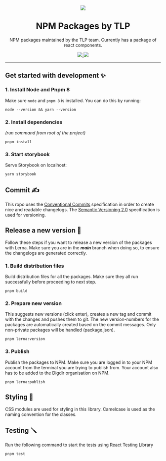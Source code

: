 <h1 align="center">
    <img src="https://i.imgur.com/aa1IP0w.png" />
    <br/>  <br/>NPM Packages by TLP
</h1>

<div align="center">
<p>NPM packages maintained by the TLP team. Currently has a package of react components.</p>

<a href="https://opensource.org/licenses/MIT">
    <img src="https://img.shields.io/badge/license-MIT-yellowgreen" />
</a>

<a href="https://www.npmjs.com/package/@digdir/tlp-react">
    <img src="https://img.shields.io/npm/v/@digdir/tlp-react?label=@digdir/tlp-react&color=0051be" />
</a>

<hr>

</div>

## Get started with development ✨

### 1. Install Node and Pnpm 8

Make sure `node` and `pnpm 8` is installed. You can do this by running:

`node --version && yarn --version`

### 2. Install dependencies

_(run command from root of the project)_

`pnpm install`

### 3. Start storybook

Serve Storybook on localhost:

`yarn storybook`

## Commit ✍️

This ropo uses the [Conventional Commits](https://www.conventionalcommits.org/en/v1.0.0/)
specification in order to create nice and readable changelogs.
The [Semantic Versioning 2.0](https://semver.org/) specification is used for versioning.

## Release a new version 🚀

Follow these steps if you want to release a new version of the packages with Lerna.
Make sure you are in the **_main_** branch when doing so, to ensure the changelogs are generated correctly.

### 1. Build distribution files

Build distribution files for all the packages. Make sure they all run successfully before proceeding to next step.

`pnpm build`

### 2. Prepare new version

This suggests new versions (click enter), creates a new tag and commit with the changes and pushes them to git.
The new version-numbers for the packages are automatically created based on the commit messages.
Only non-private packages will be handled (package.json).

`pnpm lerna:version`

### 3. Publish

Publish the packages to NPM. Make sure you are logged in to your NPM account from the terminal you are trying to publish from.
Your account also has to be added to the Digdir organisation on NPM.

`pnpm lerna:publish`

## Styling 🎨

CSS modules are used for styling in this library. Camelcase is used as the naming convention for the classes.

## Testing 🪛

Run the following command to start the tests using React Testing Library

`pnpm test`

